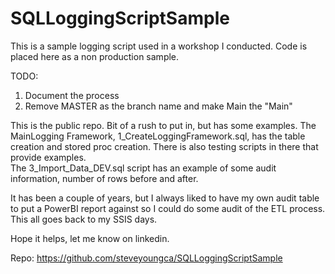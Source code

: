 # SQLLoggingScriptSample
This is a sample logging script used in a workshop I conducted.  Code is placed here as a non production sample.


TODO:

1. Document the process
2. Remove MASTER as the branch name and make Main the "Main"


This is the public repo.  Bit of a rush to put in, but has some examples.  The MainLogging Framework, 1_CreateLoggingFramework.sql,  has the table creation and stored proc creation.  There is also testing scripts in there that provide examples.  
The 3_Import_Data_DEV.sql script has an example of some audit information, number of rows before and after.

It has been a couple of years, but I always liked to have my own audit table to put a PowerBI report against so I could do some audit of the ETL process.  This all goes back to my SSIS days.

Hope it helps, let me know on linkedin.



Repo:  https://github.com/steveyoungca/SQLLoggingScriptSample
